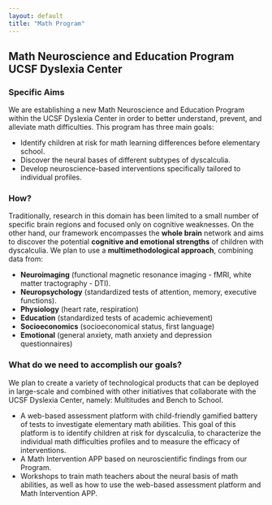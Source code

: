 ```yaml
---
layout: default
title: "Math Program"
---
```

## Math Neuroscience and Education Program<br>UCSF Dyslexia Center

### Specific Aims 
We are establishing a new Math Neuroscience and Education Program within the UCSF Dyslexia Center in order to better understand, prevent, and alleviate math difficulties. This program has three main goals: 
* Identify children at risk for math learning differences before elementary school.
* Discover the neural bases of different subtypes of dyscalculia. 
* Develop neuroscience-based interventions specifically tailored to individual profiles.

### How?
Traditionally, research in this domain has been limited to a small number of specific brain regions and focused only on cognitive weaknesses. On the other hand, our framework encompasses the **whole brain** network and aims to discover the potential **cognitive and emotional strengths** of children with dyscalculia. We plan to use a **multimethodological approach**, combining data from:
* **Neuroimaging** (functional magnetic resonance imaging - fMRI, white matter tractography - DTI).
* **Neuropsychology** (standardized tests of attention, memory, executive functions).
* **Physiology** (heart rate, respiration)
* **Education** (standardized tests of academic achievement)
* **Socioeconomics** (socioeconomical status, first language)
* **Emotional** (general anxiety, math anxiety and depression questionnaires)

### What do we need to accomplish our goals? 
We plan to create a variety of technological products that can be deployed in large-scale and combined with other initiatives that collaborate with the UCSF Dyslexia Center, namely: Multitudes and Bench to School. 
* A web-based assessment platform with child-friendly gamified battery of tests to investigate elementary math abilities. This goal of this platform is to identify children at risk for dyscalculia, to characterize the individual math difficulties profiles and to measure the efficacy of interventions. 
* A Math Intervention APP based on neuroscientific findings from our Program.
* Workshops to train math teachers about the neural basis of math abilities, as well as how to use the web-based assessment platform and Math Intervention APP.